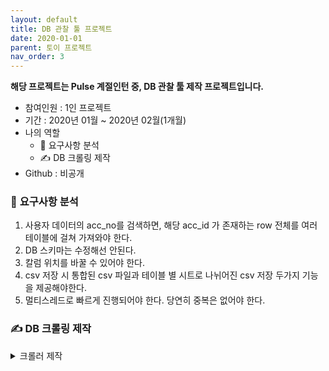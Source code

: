 ```yaml
---
layout: default
title: DB 관찰 툴 프로젝트
date: 2020-01-01
parent: 토이 프로젝트
nav_order: 3
---
```


**해당 프로젝트는 Pulse 계절인턴 중, DB 관찰 툴 제작 프로젝트입니다.**

* 참여인원 : 1인 프로젝트
* 기간 : 2020년 01월 ~ 2020년 02월(1개월)
* 나의 역할
   * 📃 요구사항 분석
   * ✍️ DB 크롤링 제작
* Github : 비공개

### 📃 **요구사항 분석**

1. 사용자 데이터의 acc_no를 검색하면, 해당 acc_id 가 존재하는 row 전체를 여러 테이블에 걸쳐 가져와야 한다.
2. DB 스키마는 수정해선 안된다.
3. 칼럼 위치를 바꿀 수 있어야 한다.
4. csv 저장 시 통합된 csv 파일과 테이블 별 시트로 나뉘어진 csv 저장 두가지 기능을 제공해야한다.
5. 멀티스레드로 빠르게 진행되어야 한다. 당연히 중복은 없어야 한다.

### ✍️ **DB 크롤링 제작**

<details><summary> 크롤러 제작 </summary><div markdown="1">

### 환경

* 작업 환경 : Pycharm(python3.6)
* 사용 라이브러리 : selenium(3.141.0v), beautifulsoup4(4.8.2), pyqt5(5.13.0v), pandas(1.0.1v), numpy(1.18.1v), xlsxWriter(1.2.8v), pip(20.0.2v), cx_freeze(6.1v)
* 파일 :
1. extract.py : Login.class = 로그인, Ui_Dialog.class = 메인화면
2. crowling.py : crolw(주소,id,pw).class = 크롤링
3. test.py : exportCsv(문자열, 모델).class = DB재정렬
   * 모델==0: 사람 검색하여 Ui_Dialog.class의 QTableView에 출력
   * 모델==1: 전체 excel export
   * 모델==2: 사람 excel export
   * 모델==3: 전체 검색하여 Ui_Dialog.class의 QTableView에 출력
4. setup.py : cx_freeze로 exe파일 추출.

### 완료된 목록

1) CSV데이터 깨짐현상 수정.
- txt로 받아서 다시 csv로 재인코딩.

2) CSV대신 excel사용
- 한 개의 CSV파일에 여러개 시트가 있을 수 없음으로, 용량과 시간이 커지지만 xlsx확장자 사용.
- xlsx로 전체 테이블 생성시간은 약 3분 소요된다.

3) pyqt5사용하여 Qtableview에 dataframe출력.

4) 검색기능 구현.
- acc_no에 입력 후 검색 시, 전체 버튼이 isClicked()일 때 모두 표시, 아닐 때 acc_no가 맞는 사람만 표시.

5) csv저장 기능 구현.
- 전체 버튼이 isClicked()일 때, _user_all.xlsx파일에 데이터 추가.
- 전체 버튼이 꺼져있고 acc_no의 값이 입력되어 있을 때, acc_no + “_” + 테이블종류.csv 로 총 5개의 csv파일 생성
- 실행파일폴더에 csv생성.

6) 로그인
- 주소, ID ,PW를 받아와 extract.py의 Ui_Dialog클래스 init부분에서 crowling 실행.(selenium, bs4 사용)

7) 크롤링으로 csv파일을 받아올 때, Headless로 구현 및 속도 향상.
- csv데이터를 읽는데 보편적으로 쓰이는 것이 Pandas.lib이지만 데이터 크기가 커질수록읽거나쓸 때 느려지는 단점이 있다. 따라서 Pyarrow라이브러리를 활용하여 csv파일처리 속도를 향상시킨다. 메모리 절약은 해결할 수 없다. multi thread를 사용하기 때문에 속도가 빠르다.

### 결과

![p3](../../../assets/img/etc/그림3.png)
![p1](../../../assets/img/etc/그림1.png)

</div></details>